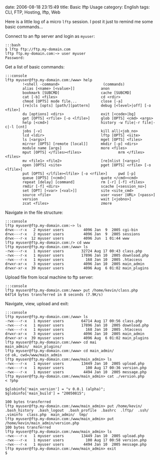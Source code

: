 date: 2006-08-18 23:15:49
title: Basic lftp Usage
category: English
tags: CLI, FTP, Hosting, lftp, Web

Here is a little log of a micro `lftp` session. I post it just to remind me some basic commands...

Connect to an ftp server and login as `myuser`:

    :::bash
    $ lftp ftp://ftp.my-domain.com
    lftp ftp.my-domain.com:~> user myuser
    Password:

Get a list of basic commands:

    :::console
    lftp myuser@ftp.my-domain.com:/www> help
            !<shell -command>                    (commands)
            alias [<name> [<value>]]            anon
            bookmark [SUBCMD]                   cache [SUBCMD]
            cat [-b] <files>                    cd <rdir>
            chmod [OPTS] mode file...           close [-a]
            [re]cls [opts] [path/][pattern]     debug [<level>|off] [-o <file>]
            du [options] <dirs>                 exit [<code>|bg]
            get [OPTS] <rfile> [-o <lfile>]     glob [OPTS] <cmd> <args>
            help [<cmd>]                        history -w file|-r file|-c|-l [cnt]
            jobs [-v]                           kill all|<job_no>
            lcd <ldir>                          lftp [OPTS] <site>
            ls [<args>]                         mget [OPTS] <files>
            mirror [OPTS] [remote [local]]      mkdir [-p] <dirs>
            module name [args]                  more <files>
            mput [OPTS] </files><files>                 mrm </files><files>
            mv <file1> <file2>                  [re]nlist [<args>]
            open [OPTS] <site>                  pget [OPTS] <rfile> [-o <lfile>]
            put [OPTS] </lfile><lfile> [-o <rfile>]     pwd [-p]
            queue [OPTS] [<cmd>]                quote </cmd><cmd>
            repeat [delay] [command]            rm [-r] [-f] <files>
            rmdir [-f] <dirs>                   scache [<session_no>]
            set [OPT] [<var> [<val>]]           site <site_cmd>
            source <file>                       user <user |URL> [<pass>]
            version                             wait [<jobno>]
            zcat <files>                        zmore

Navigate in the file structure:

    :::console
    lftp myuser@ftp.my-domain.com:~> ls
    drwx---r-x   2 myuser users         4096 Jan  9  2005 cgi-bin
    drwx---r-x   2 myuser users         4096 Jan  9  2005 sessions
    drwx---r-x  12 myuser users         4096 Jun  1 01:44 www
    lftp myuser@ftp.my-domain.com:/> cd www
    lftp myuser@ftp.my-domain.com:/www> ls
    -rwx---r-x   1 myuser users        32724 Aug 17 00:43 class.php
    -rwx---r-x   1 myuser users        17896 Jan 10  2005 download.php
    -rwx---r-x   1 myuser users          168 Jan 10  2005 .htaccess
    drwxr-xr-x   3 myuser users         4096 Jan 10  2005 main_admin
    drwxr-xr-x  39 myuser users         4096 Aug  6 01:02 main_plugins

Upload file from local machine to ftp server:

    :::console
    lftp myuser@ftp.my-domain.com:/www> put /home/kevin/class.php
    64714 bytes transferred in 8 seconds (7.9K/s)

Navigate, view, upload and exit:

    :::console
    lftp myuser@ftp.my-domain.com:/www> ls
    -rwx---r-x   1 myuser users        64714 Aug 17 00:56 class.php
    -rwx---r-x   1 myuser users        17896 Jan 10  2005 download.php
    -rwx---r-x   1 myuser users          168 Jan 10  2005 .htaccess
    drwxr-xr-x   3 myuser users         4096 Jan 10  2005 main_admin
    drwxr-xr-x  39 myuser users         4096 Aug  6 01:02 main_plugins
    lftp myuser@ftp.my-domain.com:/www> cd mai
    main_admin/  main_plugins/
    lftp myuser@ftp.my-domain.com:/www> cd main_admin/
    cd ok, cwd=/www/main_admin
    lftp myuser@ftp.my-domain.com:/www/main_admin> ls
    -rwx---r-x   1 myuser users        13449 Jan 10  2005 upload.php
    -rwx---r-x   1 myuser users          100 Aug 17 00:36 version.php
    -rwx---r-x   1 myuser users         4494 Jan 10  2005 message.php
    lftp myuser@ftp.my-domain.com:/www/main_admin> cat ./version.php
    < ?php

    $globinfo['main_version'] = "v 0.0.1 (alpha)";
    $globinfo['main_build'] = "20050815";

    100 bytes transferred
    lftp myuser@ftp.my-domain.com:/www/main_admin> put /home/kevin/
    .bash_history  .bash_logout  .bash_profile  .bashrc  .lftp/  .ssh/  .viminfo  class.php  main_admin/  tmp/
    lftp myuser@ftp.my-domain.com:/www/main_admin> put /home/kevin/main_admin/version.php
    100 bytes transferred
    lftp myuser@ftp.my-domain.com:/www/main_admin> ls
    -rwx---r-x   1 myuser users        13449 Jan 10  2005 upload.php
    -rwx---r-x   1 myuser users          100 Aug 17 00:58 version.php
    -rwx---r-x   1 myuser users         4494 Jan 10  2005 message.php
    lftp myuser@ftp.my-domain.com:/www/main_admin> exit
    $

